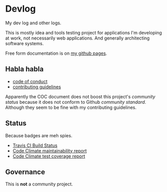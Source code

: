 # Devlog

My dev log and other logs.

This is mostly idea and tools testing project for applications I'm developing at work, not necessarily web applications. And generally architecting software systems.

Free form documentation is on [my github pages](https://zgoda.github.io/devlog).

## Habla habla

* [code of conduct](docs/coc.rst)
* [contributing guidelines](docs/contributing.rst)

Apparently the COC document does not boost this project's _community status_ because it does not conform to Github _community standard_. Although they seem to be fine with my contributing guidelines.

## Status

Because badges are meh spies.

* [Travis CI Build Status](https://travis-ci.com/zgoda/devlog)
* [Code Climate maintainability report](https://codeclimate.com/github/zgoda/devlog/maintainability)
* [Code Climate test coverage report](https://codeclimate.com/github/zgoda/devlog/test_coverages)

## Governance

This is **not** a community project.
